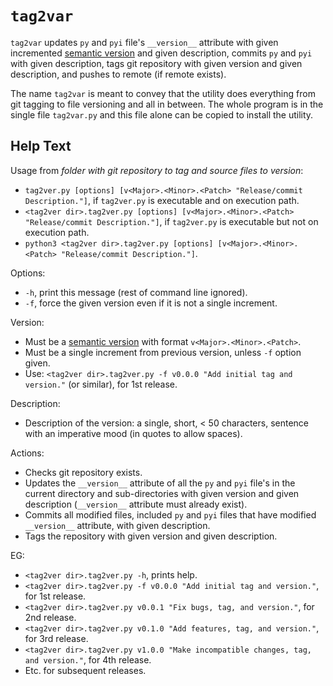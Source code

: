 # `tag2var`

`tag2var` updates `py` and `pyi` file's `__version__` attribute with given incremented 
[semantic version](https://semver.org) and given description, 
commits `py` and `pyi` with given description,
tags git repository with given version and given description, and
pushes to remote (if remote exists).

The name `tag2var` is meant to convey that the utility does everything from 
git tagging to file versioning and all in between. The whole program is in the single
file `tag2var.py` and this file alone can be copied to install the utility.

## Help Text

Usage from *folder with git repository to tag and source files to version*:

  *  `tag2ver.py [options] [v<Major>.<Minor>.<Patch> "Release/commit Description."]`, 
  if `tag2ver.py` is executable and on execution path.
  *  `<tag2ver dir>.tag2ver.py [options] [v<Major>.<Minor>.<Patch> "Release/commit Description."]`,
  if `tag2ver.py` is executable but not on execution path.
  *  `python3 <tag2ver dir>.tag2ver.py [options] [v<Major>.<Minor>.<Patch> "Release/commit Description."]`.

Options:

  * `-h`, print this message (rest of command line ignored).
  * `-f`, force the given version even if it is not a single increment.

Version:

  * Must be a [semantic version](https://semver.org) with format `v<Major>.<Minor>.<Patch>`.
  * Must be a single increment from previous version, unless `-f` option given.
  * Use: `<tag2ver dir>.tag2ver.py -f v0.0.0 "Add initial tag and version."` 
  (or similar), for 1st release.

Description:

  * Description of the version: a single, short, < 50 characters, sentence with 
  an imperative mood (in quotes to allow spaces).

Actions:

  * Checks git repository exists.
  * Updates the `__version__` attribute of all the `py` and `pyi` file's in the 
  current directory and sub-directories with given version and given description 
  (`__version__` attribute must already exist).
  * Commits all modified files, included `py` and `pyi` files that have modified 
  `__version__` attribute, with given description.
  * Tags the repository with given version and given description.

EG:

  * `<tag2ver dir>.tag2ver.py -h`, prints help.
  * `<tag2ver dir>.tag2ver.py -f v0.0.0 "Add initial tag and version."`, for 1st release.
  * `<tag2ver dir>.tag2ver.py v0.0.1 "Fix bugs, tag, and version."`, for 2nd release.
  * `<tag2ver dir>.tag2ver.py v0.1.0 "Add features, tag, and version."`, for 3rd release.
  * `<tag2ver dir>.tag2ver.py v1.0.0 "Make incompatible changes, tag, and version."`, 
  for 4th release.
  * Etc. for subsequent releases.
